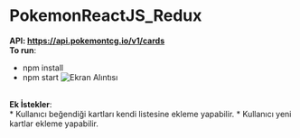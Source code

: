 # PokemonReactJS_Redux
 <b>API: https://api.pokemontcg.io/v1/cards </b></br>
 <b>To run</b>:<br>
* npm install
* npm start
![Ekran Alıntısı](https://user-images.githubusercontent.com/26633192/74873033-71909f00-536f-11ea-8f04-ee30d0764c0d.PNG)
<br>
 <b>Ek İstekler</b>:<br>
 * Kullanıcı beğendiği kartları kendi listesine ekleme yapabilir.
 * Kullanıcı yeni kartlar ekleme yapabilir.
